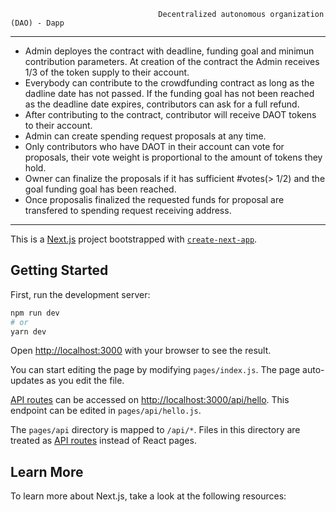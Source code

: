                                      Decentralized autonomous organization (DAO) - Dapp 

--------------------------------------------------------------------------------------------------------------------------------------------------------------------------------
- Admin deployes the contract with deadline, funding goal and minimun contribution parameters. At creation of the contract the Admin receives 1/3 of the token supply to their account.
- Everybody can contribute to the crowdfunding contract as long as the dadline date has not passed. If the funding goal has not been reached as the deadline date expires,      contributors can ask for a full refund.
- After contributing to the contract, contributor will receive DAOT tokens to their account.  
- Admin can create spending request proposals at any time.
- Only contributors who have DAOT in their account can vote for proposals, their vote weight is proportional to the amount of tokens they hold.
- Owner can finalize the proposals if it has sufficient #votes(> 1/2) and the goal funding goal has been reached.
- Once proposalis finalized the requested funds for proposal are transfered to spending request receiving address.

-------------------------------------------------------------------------------------------------------------------------------------------------------------------------------



This is a [Next.js](https://nextjs.org/) project bootstrapped with [`create-next-app`](https://github.com/vercel/next.js/tree/canary/packages/create-next-app).

## Getting Started

First, run the development server:

```bash
npm run dev
# or
yarn dev
```

Open [http://localhost:3000](http://localhost:3000) with your browser to see the result.

You can start editing the page by modifying `pages/index.js`. The page auto-updates as you edit the file.

[API routes](https://nextjs.org/docs/api-routes/introduction) can be accessed on [http://localhost:3000/api/hello](http://localhost:3000/api/hello). This endpoint can be edited in `pages/api/hello.js`.

The `pages/api` directory is mapped to `/api/*`. Files in this directory are treated as [API routes](https://nextjs.org/docs/api-routes/introduction) instead of React pages.

## Learn More

To learn more about Next.js, take a look at the following resources:

